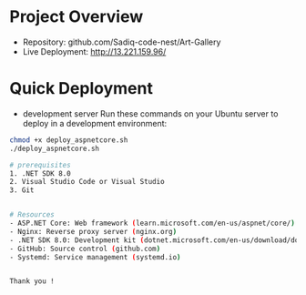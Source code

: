 # Project Overview
- Repository: github.com/Sadiq-code-nest/Art-Gallery
- Live Deployment: http://13.221.159.96/

# Quick Deployment
- development server
Run these commands on your Ubuntu server to deploy in a development environment:

```bash wget https://raw.githubusercontent.com/Sadiq-code-nest/Art-Gallery/main/deploy_aspnetcore.sh
chmod +x deploy_aspnetcore.sh
./deploy_aspnetcore.sh

# prerequisites
1. .NET SDK 8.0
2. Visual Studio Code or Visual Studio
3. Git


# Resources
- ASP.NET Core: Web framework (learn.microsoft.com/en-us/aspnet/core/)
- Nginx: Reverse proxy server (nginx.org)
- .NET SDK 8.0: Development kit (dotnet.microsoft.com/en-us/download/dotnet/8.0)
- GitHub: Source control (github.com)
- Systemd: Service management (systemd.io)


Thank you !